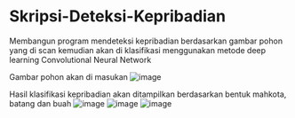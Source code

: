 # Skripsi-Deteksi-Kepribadian

Membangun program mendeteksi kepribadian berdasarkan gambar pohon yang di scan kemudian akan di klasifikasi menggunakan metode deep learning Convolutional Neural Network

Gambar pohon akan di masukan
![image](https://github.com/Doremie/Skripsi-Deteksi-Kepribadian/assets/62737597/b551a576-25f5-4db7-9ebb-4aaa33e99c0a)

Hasil klasifikasi kepribadian akan ditampilkan berdasarkan bentuk mahkota, batang dan buah
![image](https://github.com/Doremie/Skripsi-Deteksi-Kepribadian/assets/62737597/0d2171ae-4fc2-4398-814d-321138397388)
![image](https://github.com/Doremie/Skripsi-Deteksi-Kepribadian/assets/62737597/94d593d1-8a1e-4fe4-a2e4-72f62a70b182)
![image](https://github.com/Doremie/Skripsi-Deteksi-Kepribadian/assets/62737597/2017db87-5535-4ba7-b6a5-d0c07fe4f6f2)
